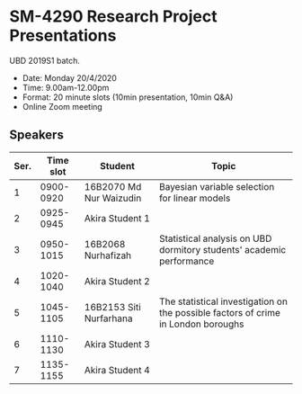 # SM-4290 Research Project Presentations

UBD 2019S1 batch. 

- Date: Monday 20/4/2020 
- Time: 9.00am-12.00pm
- Format: 20 minute slots (10min presentation, 10min Q&A)
- Online Zoom meeting

## Speakers

| Ser. | Time slot | Student                 | Topic                                                                             |
|--------|-----------|-------------------------|-----------------------------------------------------------------------------------|
| 1      | 0900-0920 | 16B2070 Md Nur Waizudin | Bayesian variable selection for linear models                                     |
| 2      | 0925-0945 | Akira Student 1         |                                                                                   |
| 3      | 0950-1015 | 16B2068 Nurhafizah      | Statistical analysis on UBD dormitory students' academic performance              |
| 4      | 1020-1040 | Akira Student 2         |                                                                                   |
| 5      | 1045-1105 | 16B2153 Siti Nurfarhana | The statistical investigation on the possible factors of crime in London boroughs |
| 6      | 1110-1130 | Akira Student 3         |                                                                                   |
| 7      | 1135-1155 | Akira Student 4         |                                                                                   |